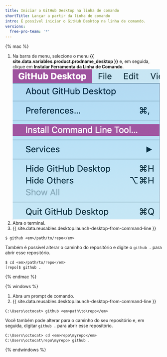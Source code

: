 ```yaml
---
title: Iniciar o GitHub Desktop na linha de comando
shortTitle: Lançar a partir da linha de comando
intro: É possível iniciar o GitHub Desktop na linha de comando.
versions:
  free-pro-team: '*'
---
```


{% mac %}

1. Na barra de menu, selecione o menu **{{ site.data.variables.product.prodname_desktop }}** e, em seguida, clique em **Instalar Ferramenta da Linha de Comando**. ![Instalar opção de Ferramenta de Linha de Comando no menu suspenso {{ site.data.variables.product.prodname_desktop }}](/assets/images/help/desktop/mac-install-command-line-tool.png)
2. Abra o terminal.
3. {{ site.data.reusables.desktop.launch-desktop-from-command-line }}

  ```shell
  $ github <em>/path/to/repo</em>
  ```

  Também é possível alterar o caminho do repositório e digite o `github .` para abrir esse repositório.

  ```shell
  $ cd <em>/path/to/repo</em>
  [repo]$ github .
  ```

{% endmac %}

{% windows %}

1. Abra um prompt de comando.
2. {{ site.data.reusables.desktop.launch-desktop-from-command-line }}

  ```shell
  C:\Users\octocat> github <em>path\to\repo</em>
  ```

 Você também pode alterar para o caminho do seu repositório e, em seguida, digitar `github .` para abrir esse repositório.

  ```shell
  C:\Users\octocat> cd <em>repo\myrepo</em>
  C:\Users\octocat\repo\myrepo> github .
  ```

{% endwindows %}
